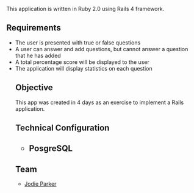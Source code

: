 This application is written in Ruby 2.0 using Rails 4 framework.

<h2>Requirements</h2>
<ul>
<li>The user is presented with true or false questions</li> 
<li>A user can answer and add questions, but cannot answer a question that he has added</li> 
<li>A total percentage score will be displayed to the user</li> 
<li> The application will display statistics on each question</li> 
<h2>Objective</h2>
This app was created in 4 days as an exercise to implement a Rails application.
<h2>Technical Configuration<h2>
<ul>
<li>PosgreSQL </li>
</ul>
<h2>Team</h2>
<ul>
<li><a href="https://github.com/mindfulcoder">Jodie Parker</a></li>
</ul>

